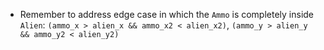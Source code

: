 - Remember to address edge case in which the `Ammo` is completely inside `Alien`: `(ammo_x > alien_x && ammo_x2 < alien_x2)`, `(ammo_y > alien_y && ammo_y2 < alien_y2)`
